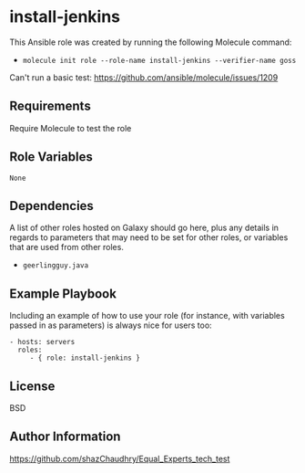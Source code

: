 install-jenkins
=========

This Ansible role was created by running the following Molecule command:
- `molecule init role --role-name install-jenkins --verifier-name goss`

Can't run a basic test: https://github.com/ansible/molecule/issues/1209

Requirements
------------

Require Molecule to test the role

Role Variables
--------------

`None`

Dependencies
------------

A list of other roles hosted on Galaxy should go here, plus any details in
regards to parameters that may need to be set for other roles, or variables that
are used from other roles.
- `geerlingguy.java`

Example Playbook
----------------

Including an example of how to use your role (for instance, with variables
passed in as parameters) is always nice for users too:

    - hosts: servers
      roles:
         - { role: install-jenkins }

License
-------

BSD

Author Information
------------------

https://github.com/shazChaudhry/Equal_Experts_tech_test
